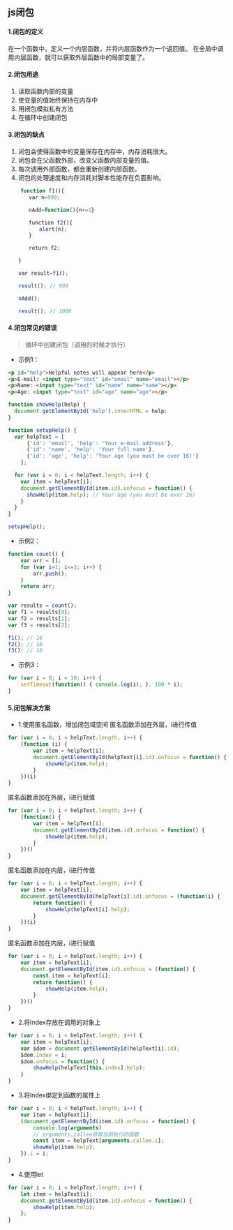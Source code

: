 ## js闭包
#### 1.闭包的定义
在一个函数中，定义一个内层函数，并将内层函数作为一个返回值。
在全局中调用内层函数，就可以获取外层函数中的局部变量了。
#### 2.闭包用途
1. 读取函数内部的变量
2. 使变量的值始终保持在内存中
3. 用闭包模拟私有方法
4. 在循环中创建闭包
#### 3.闭包的缺点
1. 闭包会使得函数中的变量保存在内存中，内存消耗很大。
2. 闭包会在父函数外部，改变父函数内部变量的值。
3. 每次调用外部函数，都会重新创建内部函数。
4. 闭包的处理速度和内存消耗对脚本性能存在负面影响。
```js
    function f1(){
　　　　var n=999;

　　　　nAdd=function(){n+=1}

　　　　function f2(){
　　　　　　alert(n);
　　　　}

　　　　return f2;

　　}

　　var result=f1();

　　result(); // 999

　　nAdd();

　　result(); // 1000
```
#### 4.闭包常见的错误
> 循环中创建闭包（调用的时候才执行）
* 示例1：
```html
<p id="help">Helpful notes will appear here</p>
<p>E-mail: <input type="text" id="email" name="email"></p>
<p>Name: <input type="text" id="name" name="name"></p>
<p>Age: <input type="text" id="age" name="age"></p>
```
```js
function showHelp(help) {
  document.getElementById('help').innerHTML = help;
}

function setupHelp() {
  var helpText = [
      {'id': 'email', 'help': 'Your e-mail address'},
      {'id': 'name', 'help': 'Your full name'},
      {'id': 'age', 'help': 'Your age (you must be over 16)'}
    ];

  for (var i = 0; i < helpText.length; i++) {
    var item = helpText[i];
    document.getElementById(item.id).onfocus = function() {
      showHelp(item.help); // Your age (you must be over 16)
    }
  }
}

setupHelp();
```
* 示例2：
```js
function count() {
    var arr = [];
    for (var i=1; i<=3; i++) {
        arr.push();
    }
    return arr;
}

var results = count();
var f1 = results[0];
var f2 = results[1];
var f3 = results[2];

f1(); // 16
f2(); // 16
f3(); // 16
```
* 示例3：
```js
for (var i = 0; i < 10; i++) {
    setTimeout(function() { console.log(i); }, 100 * i);
}
```
#### 5.闭包解决方案
* 1.使用匿名函数，增加闭包域空间
匿名函数添加在外层，i进行传值
```js
for (var i = 0; i < helpText.length; i++) {
    (function (i) {
        var item = helpText[i];
        document.getElementById(helpText[i].id).onfocus = function() {
            showHelp(item.help);
        }
    })(i)
}
```
匿名函数添加在外层，i进行赋值
```js
for (var i = 0; i < helpText.length; i++) {
    (function() {
        var item = helpText[i];
        document.getElementById(item.id).onfocus = function() {
            showHelp(item.help);
        }
    })()
}
```
匿名函数添加在内层，i进行传值
```js
for (var i = 0; i < helpText.length; i++) {
    var item = helpText[i];
    document.getElementById(helpText[i].id).onfocus = (function(i) {
        return function() {
            showHelp(helpText[i].help);
        }
    })(i)
}
```
匿名函数添加在内层，i进行赋值
```js
for (var i = 0; i < helpText.length; i++) {
    var item = helpText[i];
    document.getElementById(item.id).onfocus = (function() {
        const item = helpText[i];
        return function() {
            showHelp(item.help);
        }
    })()
}
```

* 2.将Index存放在调用的对象上
```js
for (var i = 0; i < helpText.length; i++) {
    var item = helpText[i];
    var $dom = document.getElementById(helpText[i].id);
    $dom.index = i;
    $dom.onfocus = function() {
        showHelp(helpText[this.index].help);
    }
}
```
* 3.将Index绑定到函数的属性上
```js
for (var i = 0; i < helpText.length; i++) {
    var item = helpText[i];
    (document.getElementById(item.id).onfocus = function() {
        console.log(arguments)
        // arguments.callee获取当前执行的函数
        const item = helpText[arguments.callee.i];
        showHelp(item.help);
    }).i = i;
}
```
* 4.使用let
```js
for (var i = 0; i < helpText.length; i++) {
    let item = helpText[i];
    document.getElementById(item.id).onfocus = function() {
        showHelp(item.help);
    };
}
```